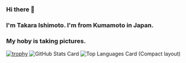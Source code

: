 ### Hi there 👋
### I'm Takara Ishimoto. I'm from Kumamoto in Japan.
### My hoby is taking pictures.

<!--
**IshimotoTakara/IshimotoTakara** is a ✨ _special_ ✨ repository because its `README.md` (this file) appears on your GitHub profile.

Here are some ideas to get you started:

- 🔭 I’m currently working on ...
- 🌱 I’m currently learning ...
- 👯 I’m looking to collaborate on ...
- 🤔 I’m looking for help with ...
- 💬 Ask me about ...
- 📫 How to reach me: ...
- 😄 Pronouns: ...
- ⚡ Fun fact: ...
-->
[![trophy](https://github-profile-trophy.vercel.app/?username=ryo-ma)](https://github.com/ryo-ma/github-profile-trophy)
![GitHub Stats Card](https://github-readme-stats.vercel.app/api?username=IshimotoTakara)
![Top Languages Card (Compact layout)](https://github-readme-stats.vercel.app/api/top-langs/?username=IshimotoTakara&layout=compact)
